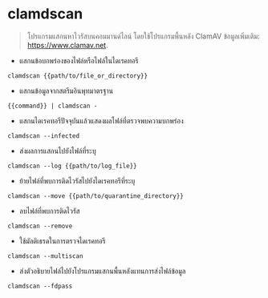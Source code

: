 # clamdscan

> โปรแกรมแสกนหาไวรัสบนคอมมานด์ไลน์ โดยใช้โปรแกรมพื้นหลัง ClamAV
> ข้อมูลเพิ่มเติม: <https://www.clamav.net>.

- แสกนข้อบกพร่องของไฟล์หรือไฟล์ในไดเรคทอรี

`clamdscan {{path/to/file_or_directory}}`

- แสกนข้อมูลจากสตรีมอินพุทมาตรฐาน

`{{command}} | clamdscan -`

- แสกนไดเรคทอรีปัจจุบันแล้วแสดงผลไฟล์ที่ตรวจพบความบกพร่อง

`clamdscan --infected`

- ส่งผลการแสกนไปยังไฟล์ที่ระบุ

`clamdscan --log {{path/to/log_file}}`

- ย้ายไฟล์ที่พบการติดไวรัสไปยังไดเรคทอรีที่ระบุ

`clamdscan --move {{path/to/quarantine_directory}}`

- ลบไฟล์ที่พบการติดไวรัส

`clamdscan --remove`

- ใช้มัลติเธรดในการตรวจไดเรคทอรี

`clamdscan --multiscan`

- ส่งตัวอธิบายไฟล์ไปยังโปรแกรมแสกนพื้นหลังแทนการส่งไฟล์ข้อมูล

`clamdscan --fdpass`
